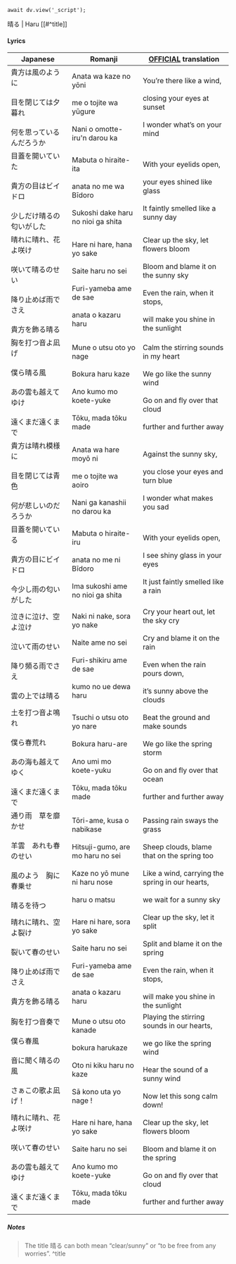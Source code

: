 ```dataviewjs
await dv.view('_script');
```
晴る | Haru [[#^title]]
#### Lyrics

| Japanese                                                   | Romanji                                                                                                                   | [OFFICIAL](https://yorushika.com/lyrics/detail/65/?lang=en) translation                                                                                              |
| ---------------------------------------------------------- | ------------------------------------------------------------------------------------------------------------------------- | -------------------------------------------------------------------------------------------------------------------------------------------------------------------- |
| 貴方は風のように<br><br>目を閉じては夕暮れ<br><br>何を思っているんだろうか              | Anata wa kaze no yōni<br><br>me o tojite wa yūgure<br><br>Nani o omotte-iru'n darou ka                                    | You’re there like a wind,<br><br>closing your eyes at sunset<br><br>I wonder what’s on your mind                                                                     |
| 目蓋を開いていた<br><br>貴方の目はビイドロ<br><br>少しだけ晴るの匂いがした              | Mabuta o hiraite-ita<br><br>anata no me wa Bīdoro<br><br>Sukoshi dake haru no nioi ga shita                               | With your eyelids open,<br><br>your eyes shined like glass<br><br>It faintly smelled like a sunny day                                                                |
| 晴れに晴れ、花よ咲け<br><br>咲いて晴るのせい<br><br>降り止めば雨でさえ<br><br>貴方を飾る晴る | Hare ni hare, hana yo sake<br><br>Saite haru no sei<br><br>Furi-yameba ame de sae<br><br>anata o kazaru haru              | Clear up the sky, let flowers bloom<br><br>Bloom and blame it on the sunny sky<br><br>Even the rain, when it stops,<br><br>will make you shine in the sunlight       |
| 胸を打つ音よ凪げ<br><br>僕ら晴る風<br><br>あの雲も越えてゆけ<br><br>遠くまだ遠くまで     | Mune o utsu oto yo nage<br><br>Bokura haru kaze<br><br>Ano kumo mo koete-yuke<br><br>Tōku, mada tōku made                 | Calm the stirring sounds in my heart<br><br>We go like the sunny wind<br><br>Go on and fly over that cloud<br><br>further and further away                           |
| 貴方は晴れ模様に<br><br>目を閉じては青色<br><br>何が悲しいのだろうか                 | Anata wa hare moyō ni<br><br>me o tojite wa aoiro<br><br>Nani ga kanashii no darou ka                                     | Against the sunny sky,<br><br>you close your eyes and turn blue<br><br>I wonder what makes you sad                                                                   |
| 目蓋を開いている<br><br>貴方の目にビイドロ<br><br>今少し雨の匂いがした                | Mabuta o hiraite-iru<br><br>anata no me ni Bīdoro<br><br>Ima sukoshi ame no nioi ga shita                                 | With your eyelids open,<br><br>I see shiny glass in your eyes<br><br>It just faintly smelled like a rain                                                             |
| 泣きに泣け、空よ泣け<br><br>泣いて雨のせい<br><br>降り頻る雨でさえ<br><br>雲の上では晴る   | Naki ni nake, sora yo nake<br><br>Naite ame no sei<br><br>Furi-shikiru ame de sae<br><br>kumo no ue dewa haru             | Cry your heart out, let the sky cry<br><br>Cry and blame it on the rain<br><br>Even when the rain pours down,<br><br>it’s sunny above the clouds                     |
| 土を打つ音よ鳴れ<br><br>僕ら春荒れ<br><br>あの海も越えてゆく<br><br>遠くまだ遠くまで     | Tsuchi o utsu oto yo nare<br><br>Bokura haru-are<br><br>Ano umi mo koete-yuku<br><br>Tōku, mada tōku made                 | Beat the ground and make sounds<br><br>We go like the spring storm<br><br>Go on and fly over that ocean<br><br>further and further away                              |
| 通り雨　草を靡かせ<br><br>羊雲　あれも春のせい<br><br>風のよう　胸に春乗せ<br><br>晴るを待つ | Tōri-ame, kusa o nabikase<br><br>Hitsuji-gumo, are mo haru no sei<br><br>Kaze no yō mune ni haru nose<br><br>haru o matsu | Passing rain sways the grass<br><br>Sheep clouds, blame that on the spring too<br><br>Like a wind, carrying the spring in our hearts,<br><br>we wait for a sunny sky |
| 晴れに晴れ、空よ裂け<br><br>裂いて春のせい<br><br>降り止めば雨でさえ<br><br>貴方を飾る晴る  | Hare ni hare, sora yo sake<br><br>Saite haru no sei<br><br>Furi-yameba ame de sae<br><br>anata o kazaru haru              | Clear up the sky, let it split<br><br>Split and blame it on the spring<br><br>Even the rain, when it stops,<br><br>will make you shine in the sunlight               |
| 胸を打つ音奏で<br><br>僕ら春風<br><br>音に聞く晴るの風<br><br>さぁこの歌よ凪げ！       | Mune o utsu oto kanade<br><br>bokura harukaze<br><br>Oto ni kiku haru no kaze<br><br>Sā kono uta yo nage !                | Playing the stirring sounds in our hearts,<br><br>we go like the spring wind<br><br>Hear the sound of a sunny wind<br><br>Now let this song calm down!               |
| 晴れに晴れ、花よ咲け<br><br>咲いて春のせい<br><br>あの雲も越えてゆけ<br><br>遠くまだ遠くまで | Hare ni hare, hana yo sake<br><br>Saite haru no sei<br><br>Ano kumo mo koete-yuke<br><br>Tōku, mada tōku made             | Clear up the sky, let flowers bloom<br><br>Bloom and blame it on the spring<br><br>Go on and fly over that cloud<br><br>further and further away                     |
##### Notes
>The title 晴る can both mean “clear/sunny” or “to be free from any worries”. ^title